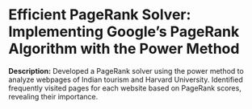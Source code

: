 # Efficient PageRank Solver: Implementing Google’s PageRank Algorithm with the Power Method
**Description:** Developed a PageRank solver using the power method to analyze webpages of Indian tourism and Harvard University. Identified frequently visited pages for each website based on PageRank scores, revealing their importance.
